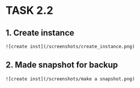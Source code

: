 #   TASK 2.2

##  1. Create instance

    ![create inst](/screenshots/create_instance.png)

## 2. Made snapshot for backup

    ![create inst](/screenshots/make a snapshot.png)
